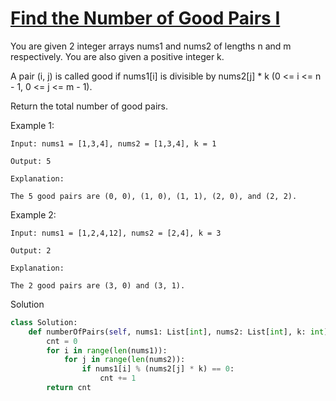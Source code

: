 # [Find the Number of Good Pairs I](https://leetcode.com/problems/find-the-number-of-good-pairs-i/description/)

You are given 2 integer arrays nums1 and nums2 of lengths n and m respectively. You are also given a positive integer k.

A pair (i, j) is called good if nums1[i] is divisible by nums2[j] * k (0 <= i <= n - 1, 0 <= j <= m - 1).

Return the total number of good pairs.

Example 1:
```
Input: nums1 = [1,3,4], nums2 = [1,3,4], k = 1

Output: 5

Explanation:

The 5 good pairs are (0, 0), (1, 0), (1, 1), (2, 0), and (2, 2).
```
Example 2:
```
Input: nums1 = [1,2,4,12], nums2 = [2,4], k = 3

Output: 2

Explanation:

The 2 good pairs are (3, 0) and (3, 1).
```
Solution
```python
class Solution:
    def numberOfPairs(self, nums1: List[int], nums2: List[int], k: int) -> int:
        cnt = 0
        for i in range(len(nums1)):
            for j in range(len(nums2)):
                if nums1[i] % (nums2[j] * k) == 0:
                    cnt += 1
        return cnt
```
